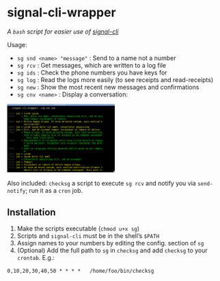 # signal-cli-wrapper

_A `bash` script for easier use of [signal-cli](https://github.com/AsamK/signal-cli)_

Usage: 

 * `sg snd <name> "message"` : Send to a name not a number
 * `sg rcv` : Get messages, which are written to a log file
 * `sg ids` : Check the phone numbers you have keys for
 * `sg log` : Read the logs more easily (to see receipts and read-receipts)
 * `sg new` : Show the most recent new messages and confirmations
 * `sg cnv <name>` : Display a conversation:
 
<img src="img/cnv.png" width="50%"/>

Also included: `checksg` a script to execute `sg rcv` and notify you via
`send-notify`; run it as a `cron` job.

## Installation

 1. Make the scripts executable (`chmod u+x sg`)
 2. Scripts and `signal-cli` must be in the shell’s `$PATH`
 3. Assign names to your numbers by editing the config. section of `sg` 
 4. (Optional) Add the full path to `sg` in `checksg` and add `checksg`
    to your `crontab`. E.g.: 

```    
0,10,20,30,40,50 * * * *   /home/foo/bin/checksg
```
